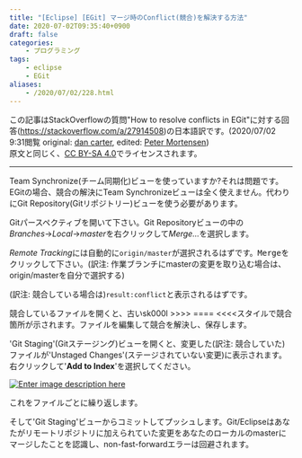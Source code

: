 ```yaml
---
title: "[Eclipse] [EGit] マージ時のConflict(競合)を解決する方法"
date: 2020-07-02T09:35:40+0900
draft: false
categories: 
    - プログラミング
tags:
    - eclipse
    - EGit
aliases:
    - /2020/07/02/228.html
---
```


<p>この記事はStackOverflowの質問"How to resolve conflicts in EGit"に対する回答(<a href="https://stackoverflow.com/a/27914508">https://stackoverflow.com/a/27914508</a>)の日本語訳です。(2020/07/02 9:31閲覧 original: <a href="https://stackoverflow.com/users/692626/dan-carter">dan carter</a>, edited: <a href="https://stackoverflow.com/users/63550/peter-mortensen">Peter Mortensen</a>)<br>
原文と同じく、<a href="https://creativecommons.org/licenses/by-sa/4.0/">CC BY-SA 4.0</a>でライセンスされます。</p>
<hr>
<div class="post-text">
<p>Team Synchronize(チーム同期化)ビューを使っていますか?それは問題です。EGitの場合、競合の解決にTeam Synchronizeビューは全く使えません。代わりにGit Repository(Gitリポジトリー)ビューを使う必要があります。</p>
<p>Gitパースペクティブを開いて下さい。Git Repositoryビューの中の<em>Branches</em>→<em>Local</em>→<em>master</em>を右クリックして<em>Merge...</em>を選択します。</p>
<p><em>Remote Tracking</em>には自動的に<code>origin/master</code>が選択されるはずです。<kbd>Merge</kbd>をクリックして下さい。(訳注: 作業ブランチにmasterの変更を取り込む場合は、origin/masterを自分で選択する)</p>
<p>(訳注: 競合している場合は)<code>result:conflict</code>と表示されるはずです。</p>
<p>競合しているファイルを開くと、古いsk000l &gt;&gt;&gt;&gt; ==== &lt;&lt;&lt;&lt;スタイルで競合箇所が示されます。ファイルを編集して競合を解決し、保存します。</p>
<p>'Git Staging'(Gitステージング)ビューを開くと、変更した(訳注: 競合していた)ファイルが'Unstaged Changes'(ステージされていない変更)に表示されます。右クリックして'<strong>Add to Index</strong>'を選択してください。</p>
<p><a href="https://i.stack.imgur.com/UBBeW.png" rel="noreferrer"><img src="https://i.stack.imgur.com/UBBeW.png" alt="Enter image description here"></a></p>
<p>これをファイルごとに繰り返します。</p>
<p>そして'Git Staging'ビューからコミットしてプッシュします。Git/Eclipseはあなたがリモートリポジトリに加えられていた変更をあなたのローカルのmasterにマージしたことを認識し、non-fast-forwardエラーは回避されます。</p>
</div>